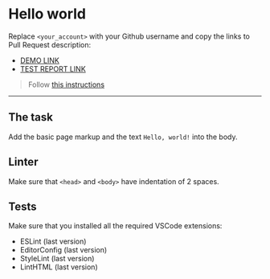 # Hello world

Replace `<your_account>` with your Github username and copy the links to Pull Request description:
- [DEMO LINK](https://Bohdan-Dubravin.github.io/layout_hello-world/)
- [TEST REPORT LINK](https://Bohdan-Dubravin.github.io/layout_hello-world/report/html_report/)

> Follow [this instructions](https://mate-academy.github.io/layout_task-guideline/#how-to-solve-the-layout-tasks-on-github)
___

## The task

Add the basic page markup and the text `Hello, world!` into the body.

## Linter

Make sure that `<head>` and `<body>` have indentation of 2 spaces.

## Tests

Make sure that you installed all the required VSCode extensions:

- ESLint (last version)
- EditorConfig (last version)
- StyleLint (last version)
- LintHTML (last version)
